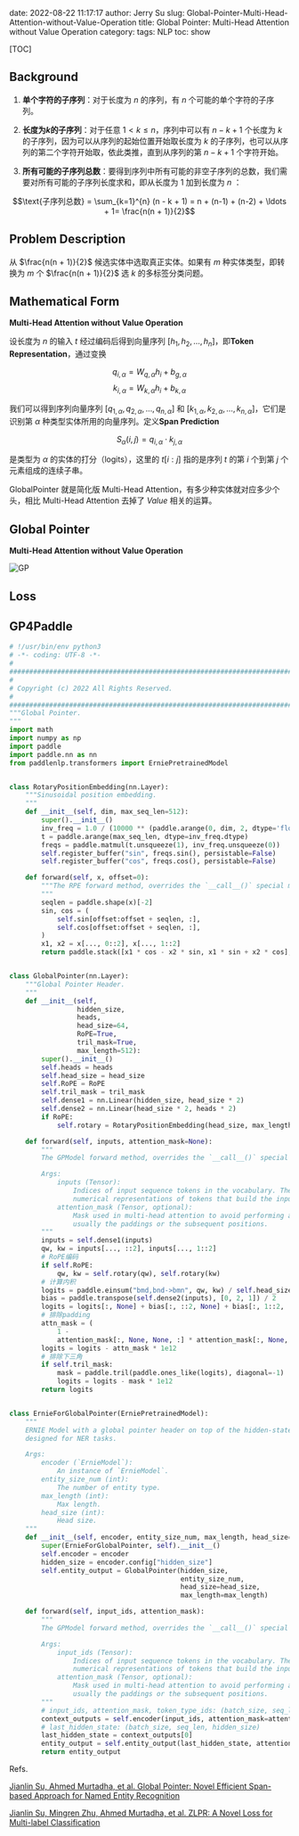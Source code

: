date: 2022-08-22 11:17:17
author: Jerry Su
slug: Global-Pointer-Multi-Head-Attention-without-Value-Operation
title: Global Pointer: Multi-Head Attention without Value Operation
category: 
tags: NLP
toc: show

[TOC]

## Background

1. **单个字符的子序列**：对于长度为 $n$ 的序列，有 $n$ 个可能的单个字符的子序列。

2. **长度为$k$的子序列**：对于任意 $1 < k \leq n$，序列中可以有 $n - k + 1$ 个长度为 $k$ 的子序列，因为可以从序列的起始位置开始取长度为 $k$ 的子序列，也可以从序列的第二个字符开始取，依此类推，直到从序列的第 $n-k+1$ 个字符开始。

3. **所有可能的子序列总数**：要得到序列中所有可能的非空子序列的总数，我们需要对所有可能的子序列长度求和，即从长度为 1 加到长度为 $n$ ：

$$\text{子序列总数} = \sum_{k=1}^{n} (n - k + 1) = n + (n-1) + (n-2) + \ldots + 1=  \frac{n(n + 1)}{2}$$

## Problem Description

从 $\frac{n(n + 1)}{2}$ 候选实体中选取真正实体。如果有 $m$ 种实体类型，即转换为 $m$ 个 $\frac{n(n + 1)}{2}$ 选 $k$ 的多标签分类问题。

## Mathematical Form

**Multi-Head Attention without Value Operation**

设长度为 $n$ 的输入 $t$ 经过编码后得到向量序列 $[h_1, h_2, \ldots, h_n]$，即**Token Representation**，通过变换

$$q_{i, \alpha} = W_{q, \alpha} h_i + b_{g, \alpha}$$
$$k_{i, \alpha} = W_{k, \alpha} h_i + b_{k, \alpha}$$

我们可以得到序列向量序列 $[q_{1, \alpha}, q_{2, \alpha}, \ldots, q_{n, \alpha}]$ 和 $[k_{1, \alpha}, k_{2, \alpha}, \ldots, k_{n, \alpha}]$，它们是识别第 $\alpha$ 种类型实体所用的向量序列。定义**Span Prediction**

$$S_{\alpha}(i, j) = q_{i, \alpha} \cdot k_{j, \alpha}$$

是类型为 $\alpha$ 的实体的打分（logits），这里的 $t[i:j]$ 指的是序列 $t$ 的第 $i$ 个到第 $j$ 个元素组成的连续子串。

GlobalPointer 就是简化版 Multi-Head Attention，有多少种实体就对应多少个头，相比 Multi-Head Attention 去掉了 $Value$ 相关的运算。


## Global Pointer

**Multi-Head Attention without Value Operation**


![GP]({static}/images/GlobalPointer/GP.jpg)

## Loss

## GP4Paddle

```python
# !/usr/bin/env python3
# -*- coding: UTF-8 -*-
#
################################################################################
#
# Copyright (c) 2022 All Rights Reserved.
#
################################################################################
"""Global Pointer.
"""
import math
import numpy as np
import paddle
import paddle.nn as nn
from paddlenlp.transformers import ErniePretrainedModel


class RotaryPositionEmbedding(nn.Layer):
    """Sinusoidal position embedding.
    """
    def __init__(self, dim, max_seq_len=512):
        super().__init__()
        inv_freq = 1.0 / (10000 ** (paddle.arange(0, dim, 2, dtype='float32') / dim))
        t = paddle.arange(max_seq_len, dtype=inv_freq.dtype)
        freqs = paddle.matmul(t.unsqueeze(1), inv_freq.unsqueeze(0))
        self.register_buffer("sin", freqs.sin(), persistable=False)
        self.register_buffer("cos", freqs.cos(), persistable=False)

    def forward(self, x, offset=0):
        """The RPE forward method, overrides the `__call__()` special method.
        """
        seqlen = paddle.shape(x)[-2]
        sin, cos = (
            self.sin[offset:offset + seqlen, :],
            self.cos[offset:offset + seqlen, :],
        )
        x1, x2 = x[..., 0::2], x[..., 1::2]
        return paddle.stack([x1 * cos - x2 * sin, x1 * sin + x2 * cos], axis=-1).flatten(-2, -1)


class GlobalPointer(nn.Layer):
    """Global Pointer Header.
    """
    def __init__(self,
                 hidden_size,
                 heads,
                 head_size=64,
                 RoPE=True,
                 tril_mask=True,
                 max_length=512):
        super().__init__()
        self.heads = heads
        self.head_size = head_size
        self.RoPE = RoPE
        self.tril_mask = tril_mask
        self.dense1 = nn.Linear(hidden_size, head_size * 2)
        self.dense2 = nn.Linear(head_size * 2, heads * 2)
        if RoPE:
            self.rotary = RotaryPositionEmbedding(head_size, max_length)

    def forward(self, inputs, attention_mask=None):
        """
        The GPModel forward method, overrides the `__call__()` special method.

        Args:
            inputs (Tensor):
                Indices of input sequence tokens in the vocabulary. They are
                numerical representations of tokens that build the input sequence
            attention_mask (Tensor, optional):
                Mask used in multi-head attention to avoid performing attention to some unwanted positions,
                usually the paddings or the subsequent positions.
        """
        inputs = self.dense1(inputs)
        qw, kw = inputs[..., ::2], inputs[..., 1::2]
        # RoPE编码
        if self.RoPE:
            qw, kw = self.rotary(qw), self.rotary(kw)
        # 计算内积
        logits = paddle.einsum("bmd,bnd->bmn", qw, kw) / self.head_size ** 0.5
        bias = paddle.transpose(self.dense2(inputs), [0, 2, 1]) / 2
        logits = logits[:, None] + bias[:, ::2, None] + bias[:, 1::2, :, None]
        # 排除padding
        attn_mask = (
            1 -
            attention_mask[:, None, None, :] * attention_mask[:, None, :, None])
        logits = logits - attn_mask * 1e12
        # 排除下三角
        if self.tril_mask:
            mask = paddle.tril(paddle.ones_like(logits), diagonal=-1)
            logits = logits - mask * 1e12
        return logits


class ErnieForGlobalPointer(ErniePretrainedModel):
    """
    ERNIE Model with a global pointer header on top of the hidden-states output layer,
    designed for NER tasks.

    Args:
        encoder (`ErnieModel`):
            An instance of `ErnieModel`.
        entity_size_num (int):
            The number of entity type.
        max_length (int):
            Max length.
        head_size (int):
            Head size.
    """
    def __init__(self, encoder, entity_size_num, max_length, head_size=64):
        super(ErnieForGlobalPointer, self).__init__()
        self.encoder = encoder
        hidden_size = encoder.config["hidden_size"]
        self.entity_output = GlobalPointer(hidden_size,
                                           entity_size_num,
                                           head_size=head_size,
                                           max_length=max_length)

    def forward(self, input_ids, attention_mask):
        """
        The GPModel forward method, overrides the `__call__()` special method.

        Args:
            input_ids (Tensor):
                Indices of input sequence tokens in the vocabulary. They are
                numerical representations of tokens that build the input sequence
            attention_mask (Tensor, optional):
                Mask used in multi-head attention to avoid performing attention to some unwanted positions,
                usually the paddings or the subsequent positions.
        """
        # input_ids, attention_mask, token_type_ids: (batch_size, seq_len)
        context_outputs = self.encoder(input_ids, attention_mask=attention_mask)
        # last_hidden_state: (batch_size, seq_len, hidden_size)
        last_hidden_state = context_outputs[0]
        entity_output = self.entity_output(last_hidden_state, attention_mask)
        return entity_output
```

Refs.

[Jianlin Su, Ahmed Murtadha, et al. Global Pointer: Novel Efficient Span-based Approach for Named Entity Recognition](https://arxiv.org/pdf/2208.03054)

[Jianlin Su, Mingren Zhu, Ahmed Murtadha, et al. ZLPR: A Novel Loss for Multi-label Classification](https://arxiv.org/pdf/2208.02955)